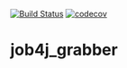 [![Build Status](https://travis-ci.org/Daniil-Mysnik/job4j_grabber.svg?branch=master)](https://travis-ci.org/Daniil-Mysnik/job4j_grabber)
[![codecov](https://codecov.io/gh/Daniil-Mysnik/job4j_grabber/branch/master/graph/badge.svg)](https://codecov.io/gh/Daniil-Mysnik/job4j_grabber)

# job4j_grabber